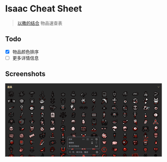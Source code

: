 # Isaac Cheat Sheet

> [以撒的结合](https://store.steampowered.com/agecheck/app/250900/) 物品速查表

## Todo

- [x] 物品颜色排序
- [ ] 更多详情信息

## Screenshots

![screenshot](./736119977.png)
